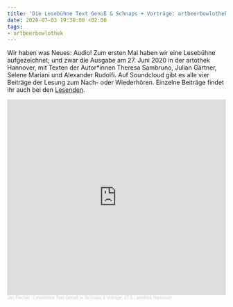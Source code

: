 ```yaml
---
title: 'Die Lesebühne Text Genuß & Schnaps + Vorträge: artbeerbowlothek zum Nachhören!'
date: 2020-07-03 19:30:00 +02:00
tags:
- artbeerbowlothek
---
```


Wir haben was Neues: Audio! Zum ersten Mal haben wir eine Lesebühne aufgezeichnet; und zwar die Ausgabe am 27. Juni 2020 in der artothek Hannover, mit Texten der Autor\*innen Theresa Sambruno, Julian Gärtner, Selene Mariani und Alexander Rudolfi. Auf Soundcloud gibt es alle vier Beiträge der Lesung zum Nach- oder Wiederhören. Einzelne Beiträge findet ihr auch bei den [Lesenden](http://lb.merlinschumacher.de/lesende.html).
<div><iframe width="100%" height="450" scrolling="no" frameborder="no" allow="autoplay" src="https://w.soundcloud.com/player/?url=https%3A//api.soundcloud.com/playlists/1082227453&color=%2380726b&auto_play=false&hide_related=true&show_comments=false&show_user=false&show_reposts=false&show_teaser=true"></iframe><div style="font-size: 10px; color: #cccccc;line-break: anywhere;word-break: normal;overflow: hidden;white-space: nowrap;text-overflow: ellipsis; font-family: Interstate,Lucida Grande,Lucida Sans Unicode,Lucida Sans,Garuda,Verdana,Tahoma,sans-serif;font-weight: 100;"><a href="https://soundcloud.com/jan-fischer-238479972" title="Jan Fischer" target="_blank" style="color: #cccccc; text-decoration: none;">Jan Fischer</a> · <a href="https://soundcloud.com/jan-fischer-238479972/sets/lesebuhne-text-genus-schnaps-votrage-276-artothek-hannover" title="Lesebühne Text Genuß \+ Schnaps & Voträge, 27.6., artothek Hannover" target="_blank" style="color: #cccccc; text-decoration: none;">Lesebühne Text Genuß \+ Schnaps & Voträge, 27.6., artothek Hannover</a></div></div>